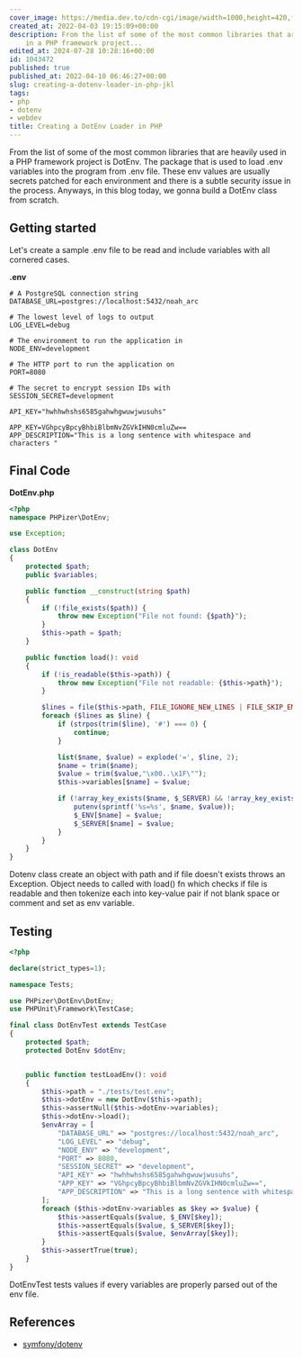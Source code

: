 ```yaml
---
cover_image: https://media.dev.to/cdn-cgi/image/width=1000,height=420,fit=cover,gravity=auto,format=auto/https%3A%2F%2Fdev-to-uploads.s3.amazonaws.com%2Fuploads%2Farticles%2Fxn10i6fkqp9b73lfplwg.png
created_at: 2022-04-03 19:15:09+00:00
description: From the list of some of the most common libraries that are heavily used
    in a PHP framework project...
edited_at: 2024-07-28 10:28:16+00:00
id: 1043472
published: true
published_at: 2022-04-10 06:46:27+00:00
slug: creating-a-dotenv-loader-in-php-jkl
tags:
- php
- dotenv
- webdev
title: Creating a DotEnv Loader in PHP
---
```

From the list of some of the most common libraries that are heavily used in a PHP framework project is DotEnv. The package that is used to load .env variables into the program from .env file. These env values are usually secrets patched for each environment and there is a subtle security issue in the process.
Anyways, in this blog today, we gonna build a DotEnv class from scratch.

## Getting started

Let's create a sample .env file to be read and include variables with all cornered cases.

**.env**

```env
# A PostgreSQL connection string
DATABASE_URL=postgres://localhost:5432/noah_arc

# The lowest level of logs to output
LOG_LEVEL=debug

# The environment to run the application in
NODE_ENV=development

# The HTTP port to run the application on
PORT=8080

# The secret to encrypt session IDs with
SESSION_SECRET=development

API_KEY="hwhhwhshs6585gahwhgwuwjwusuhs"

APP_KEY=VGhpcyBpcyBhbiBlbmNvZGVkIHN0cmluZw==
APP_DESCRIPTION="This is a long sentence with whitespace and characters "
```

## Final Code

**DotEnv.php**

```php
<?php
namespace PHPizer\DotEnv;

use Exception;

class DotEnv
{
    protected $path;
    public $variables;

    public function __construct(string $path)
    {
        if (!file_exists($path)) {
            throw new Exception("File not found: {$path}");
        }
        $this->path = $path;
    }

    public function load(): void
    {
        if (!is_readable($this->path)) {
            throw new Exception("File not readable: {$this->path}");
        }

        $lines = file($this->path, FILE_IGNORE_NEW_LINES | FILE_SKIP_EMPTY_LINES);
        foreach ($lines as $line) {
            if (strpos(trim($line), '#') === 0) {
                continue;
            }

            list($name, $value) = explode('=', $line, 2);
            $name = trim($name);
            $value = trim($value,"\x00..\x1F\"");
            $this->variables[$name] = $value;

            if (!array_key_exists($name, $_SERVER) && !array_key_exists($name, $_ENV)) {
                putenv(sprintf('%s=%s', $name, $value));
                $_ENV[$name] = $value;
                $_SERVER[$name] = $value;
            }
        }
    }
}

```

Dotenv class create an object with path and if file doesn't exists throws an Exception. Object needs to called with load() fn which checks if file is readable and then tokenize each into key-value pair if not blank space or comment and set as env variable.

## Testing


```php
<?php

declare(strict_types=1);

namespace Tests;

use PHPizer\DotEnv\DotEnv;
use PHPUnit\Framework\TestCase;

final class DotEnvTest extends TestCase
{
    protected $path;
    protected DotEnv $dotEnv;


    public function testLoadEnv(): void
    {
        $this->path = "./tests/test.env";
        $this->dotEnv = new DotEnv($this->path);
        $this->assertNull($this->dotEnv->variables);
        $this->dotEnv->load();
        $envArray = [
            "DATABASE_URL" => "postgres://localhost:5432/noah_arc",
            "LOG_LEVEL" => "debug",
            "NODE_ENV" => "development",
            "PORT" => 8080,
            "SESSION_SECRET" => "development",
            "API_KEY" => "hwhhwhshs6585gahwhgwuwjwusuhs",
            "APP_KEY" => "VGhpcyBpcyBhbiBlbmNvZGVkIHN0cmluZw==",
            "APP_DESCRIPTION" => "This is a long sentence with whitespace and characters "
        ];
        foreach ($this->dotEnv->variables as $key => $value) {
            $this->assertEquals($value, $_ENV[$key]);
            $this->assertEquals($value, $_SERVER[$key]);
            $this->assertEquals($value, $envArray[$key]);
        }
        $this->assertTrue(true);
    }
}

```

DotEnvTest tests values if every variables are properly parsed out of the env file.

## References

- [symfony/dotenv](https://github.com/symfony/dotenv)
